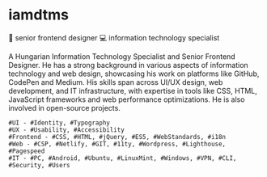 # iamdtms

🎨 senior frontend designer 💻 information technology specialist

A Hungarian Information Technology Specialist and Senior Frontend Designer. He has a strong background in various aspects of information technology and web design, showcasing his work on platforms like GitHub, CodePen and Medium. His skills span across UI/UX design, web development, and IT infrastructure, with expertise in tools like CSS, HTML, JavaScript frameworks and web performance optimizations. He is also involved in open-source projects.

```
#UI - #Identity, #Typography
#UX - #Usability, #Accessibility
#Frontend - #CSS, #HTML, #jQuery, #ES5, #WebStandards, #i18n
#Web - #CSP, #Netlify, #GIT, #11ty, #Wordpress, #Lighthouse, #Pagespeed
#IT - #PC, #Android, #Ubuntu, #LinuxMint, #Windows, #VPN, #CLI, #Security, #Users
```
